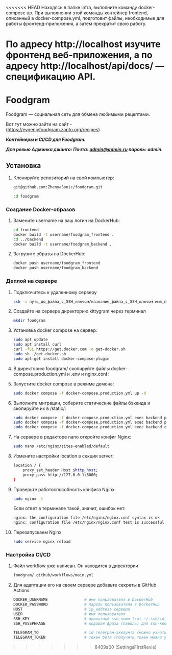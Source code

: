 <<<<<<< HEAD
Находясь в папке infra, выполните команду docker-compose up. При выполнении этой команды контейнер frontend, описанный в docker-compose.yml, подготовит файлы, необходимые для работы фронтенд-приложения, а затем прекратит свою работу.

По адресу http://localhost изучите фронтенд веб-приложения, а по адресу http://localhost/api/docs/ — спецификацию API.
=======
# Foodgram
Foodgram — социальная сеть для обмена любимыми рецептами.

Вот тут можно зайти на сайт - (https://evgeniyfoodgram.zapto.org/recipes)

**_Контейнеры и CI/CD для Foodgram._**

**_Для ревью Админка джанго: Почта: admin@admin.ru пароль: admin._**

## Установка 

1. Клонируйте репозиторий на свой компьютер:

    ```bash
    git@github.com:ZhenyaSonic/foodgram.git
    ```
    ```bash
    cd foodgram
    ```

### Создание Docker-образов

1.  Замените username на ваш логин на DockerHub:

    ```bash
    cd frontend
    docker build -t username/foodgram_frontend .
    cd ../backend
    docker build -t username/foodgram_backend .
    ```

2. Загрузите образы на DockerHub:

    ```bash
    docker push username/foodgram_frontend
    docker push username/foodgram_backend
    ```

### Деплой на сервере

1. Подключитесь к удаленному серверу

    ```bash
    ssh -i путь_до_файла_с_SSH_ключом/название_файла_с_SSH_ключом имя_пользователя@ip_адрес_сервера 
    ```

2. Создайте на сервере директорию kittygram через терминал

    ```bash
    mkdir foodgram
    ```

3. Установка docker compose на сервер:

    ```bash
    sudo apt update
    sudo apt install curl
    curl -fSL https://get.docker.com -o get-docker.sh
    sudo sh ./get-docker.sh
    sudo apt-get install docker-compose-plugin
    ```

4. В директорию foodgram/ скопируйте файлы docker-compose.production.yml и .env и nginx.conf:

5. Запустите docker compose в режиме демона:

    ```bash
    sudo docker compose -f docker-compose.production.yml up -d
    ```

6. Выполните миграции, соберите статические файлы бэкенда и скопируйте их в /static/:

    ```bash
    sudo docker compose -f docker-compose.production.yml exec backend python manage.py migrate
    sudo docker compose -f docker-compose.production.yml exec backend python manage.py collectstatic
    sudo docker compose -f docker-compose.production.yml exec backend cp -r /app/collected_static/. /static/
    ```

7. На сервере в редакторе nano откройте конфиг Nginx:

    ```bash
    sudo nano /etc/nginx/sites-enabled/default
    ```

8. Измените настройки location в секции server:

    ```bash
    location / {
        proxy_set_header Host $http_host;
        proxy_pass http://127.0.0.1:8000;
    }
    ```

9. Проверьте работоспособность конфига Nginx:

    ```bash
    sudo nginx -t
    ```
    Если ответ в терминале такой, значит, ошибок нет:
    ```bash
    nginx: the configuration file /etc/nginx/nginx.conf syntax is ok
    nginx: configuration file /etc/nginx/nginx.conf test is successful
    ```

10. Перезапускаем Nginx
    ```bash
    sudo service nginx reload
    ```

### Настройка CI/CD

1. Файл workflow уже написан. Он находится в директории

    ```bash
    foodgram/.github/workflows/main.yml
    ```

2. Для адаптации его на своем сервере добавьте секреты в GitHub Actions:

    ```bash
    DOCKER_USERNAME                # имя пользователя в DockerHub
    DOCKER_PASSWORD                # пароль пользователя в DockerHub
    HOST                           # ip_address сервера
    USER                           # имя пользователя
    SSH_KEY                        # приватный ssh-ключ (cat ~/.ssh/id_rsa)
    SSH_PASSPHRASE                 # кодовая фраза (пароль) для ssh-ключа

    TELEGRAM_TO                    # id телеграм-аккаунта (можно узнать у @userinfobot, команда /start)
    TELEGRAM_TOKEN                 # токен бота (получить токен можно у @BotFather, /token, имя бота)
    ```
>>>>>>> 8409a00 (SettingsFirstRevie)

